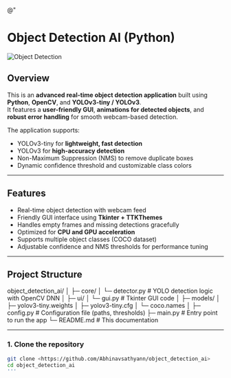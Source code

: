 @"
# Object Detection AI (Python)

![Object Detection](assets/preview.png)

## Overview
This is an **advanced real-time object detection application** built using **Python**, **OpenCV**, and **YOLOv3-tiny / YOLOv3**.  
It features a **user-friendly GUI**, **animations for detected objects**, and **robust error handling** for smooth webcam-based detection.

The application supports:  
- YOLOv3-tiny for **lightweight, fast detection**  
- YOLOv3 for **high-accuracy detection**  
- Non-Maximum Suppression (NMS) to remove duplicate boxes  
- Dynamic confidence threshold and customizable class colors  

---

## Features

- Real-time object detection with webcam feed  
- Friendly GUI interface using **Tkinter + TTKThemes**  
- Handles empty frames and missing detections gracefully  
- Optimized for **CPU and GPU acceleration**  
- Supports multiple object classes (COCO dataset)  
- Adjustable confidence and NMS thresholds for performance tuning  

---

## Project Structure
object_detection_ai/
│
├─ core/
│ └─ detector.py # YOLO detection logic with OpenCV DNN
│
├─ ui/
│ └─ gui.py # Tkinter GUI code
│
├─ models/
│ ├─ yolov3-tiny.weights
│ ├─ yolov3-tiny.cfg
│ └─ coco.names
│
├─ config.py # Configuration file (paths, thresholds)
├─ main.py # Entry point to run the app
└─ README.md # This documentation


---


### 1. Clone the repository

```bash
git clone <https://github.com/Abhinavsathyann/object_detection_ai>
cd object_detection_ai
'''




